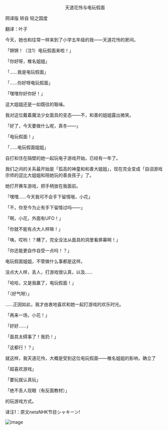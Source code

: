 <p align="center">天道花怜与电玩假面</p>

网译版 转自 轻之国度

翻译：叶子 

今天，她也和往常一样来到了小学五年级的我——天道花怜的房间。

「锵锵！（注1）电玩假面来啦！」

「你好呀，椎名姐姐」

「……我是电玩假面」

「……你好呀电玩假面」

「嘿嘿你好你好！」

这大姐姐还是一如既往的聒噪。

我对这位戴着魔法少女面具的变态——不，和善的姐姐露出微笑。

「好了，今天要做什么呢，真冬——」

「电玩假面！」

「……电玩假面姐姐」

自打和住在隔壁的她一起玩电子游戏开始，已经有一年了。

我们之间的关系最开始是「孤高的神童和和善大姐姐」，现在完全变成「自诩游戏宗师的逗比大姐姐和陪她玩的善良孩子」了。

她打开赛车游戏，把手柄放在我面前。

「嘿嘿……今天我可不会手下留情哦，小花」

「不，你至今为止有手下留情过吗——」

「啊，小花，外面有UFO！」

「你就不能有点大人样嘛！」

「咦，哎哟！？糟了，完全没法从面具的洞里看屏幕啊！」

「你还能更自作自受一点吗！？」

电玩假面姐姐，不管做什么事都是这样。

没点大人样，丢人，打游戏很认真，以及……

「哈哈，又是我赢了，电玩假面！」

「（好气呀）」

……正因如此，我才由衷地喜欢和她一起打游戏的欢乐时光。

「再来一场，小花！」

「好好……」

「面具太碍事了！我扔！」

「这都行！？」

就这样，我天道花怜，大概是受到这位电玩假面——椎名姐姐的影响，确立了

「超喜欢游戏」

「要玩就认真玩」

「绝不丢人现眼（有反面教材）」

的玩游戏方式。

译注1：原文netaNHK节目シャキーン!

![image](http://pic.wenku8.com/pictures/2/2082/83950/100014.jpg)

